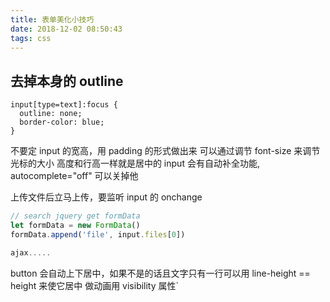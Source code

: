 ```yaml
---
title: 表单美化小技巧
date: 2018-12-02 08:50:43
tags: css
---
```


## 去掉本身的 outline

```
input[type=text]:focus {
  outline: none;
  border-color: blue;
}
```

不要定 input 的宽高，用 padding 的形式做出来
可以通过调节 font-size 来调节光标的大小
高度和行高一样就是居中的
input 会有自动补全功能, autocomplete="off" 可以关掉他

上传文件后立马上传，要监听 input 的 onchange
```js
// search jquery get formData
let formData = new FormData()
formData.append('file', input.files[0])

ajax.....
```

button 会自动上下居中，如果不是的话且文字只有一行可以用 line-height == height 来使它居中
做动画用 visibility 属性`


